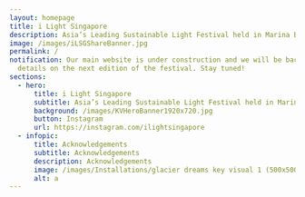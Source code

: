```yaml
---
layout: homepage
title: i Light Singapore
description: Asia’s Leading Sustainable Light Festival held in Marina Bay
image: /images/iLSGShareBanner.jpg
permalink: /
notification: Our main website is under construction and we will be back with
  details on the next edition of the festival. Stay tuned!
sections:
  - hero:
      title: i Light Singapore
      subtitle: Asia’s Leading Sustainable Light Festival held in Marina Bay
      background: /images/KVHeroBanner1920x720.jpg
      button: Instagram
      url: https://instagram.com/ilightsingapore
  - infopic:
      title: Acknowledgements
      subtitle: Acknowledgements
      description: Acknowledgements
      image: /images/Installations/glacier dreams key visual 1 (500x500).jpg
      alt: a
---
```

